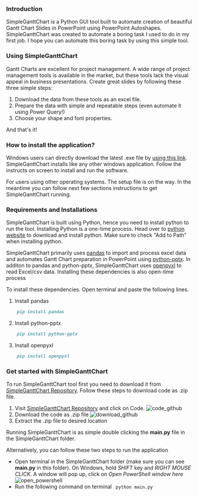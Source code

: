 ### Introduction

SimpleGanttChart is a Python GUI tool built to automate creation of beautiful Gantt Chart Slides in PowerPoint using PowerPoint Autoshapes. SimpleGanttChart was created to automate a boring task I used to do in my first job. I hope you can automate this boring task by using this simple tool.

### Using SimpleGanttChart

Gantt Charts are excellent for project management. A wide range of project management tools is available in the market, but these tools lack the visual appeal in business presentations. Create great  slides by following these three simple steps:

1. Download the data from these tools as an excel file. 
2. Prepare the data with simple and repeatable steps (even automate it using Power Query!)
3. Choose your shape and font properties.

And that's it!

### How to install the application?

Windows users can directly download the latest .exe file by [using this link](https://github.com/ndnag19/SimpleGanttChart/releases/download/v2.0/SimpleGanttChart.-.setup.exe).
SimpleGanttChart installs like any other windows application. Follow the instructs on screen to install and run the software.

For users using other operating systems. The setup file is on the way. In the meantime you can follow next few sections instructions to get SimpleGanttChart running.

### Requirements and Installations

SimpleGanttChart is built using Python, hence you need to install python to run the tool. Installing Python is a one-time process. Head over to [python website](https://www.python.org/downloads/) to download and install python. Make sure to check "Add to Path" when installing python.

SimpleGanttChart primarily uses [pandas](https://pandas.pydata.org/) to import and process excel data and automates Gantt Chart preparation in PowerPoint using [python-pptx](https://python-pptx.readthedocs.io/en/latest/index.html). In additon to pandas and python-pptx, SimpleGanttChart uses [openpyxl](https://openpyxl.readthedocs.io/en/stable/) to read Excel/csv data. Installing these dependencies is also open-time process

To install these dependencies. Open terminal and paste the following lines.

1. Install pandas
```markdown
    pip install pandas
```
2. Install python-pptx
```markdown
    pip install python-pptx
```
3. Install openpyxl
```markdown
    pip install openpyxl
```
### Get started with SimpleGanttChart

To run SimpleGanttChart tool first you need to download it from [SimpleGanttChart Repository](https://github.com/ndnag19/SimpleGanttChart). Follow these steps to download code as .zip file.
1. Visit [SimpleGanttChart Repository](https://github.com/ndnag19/SimpleGanttChart) and click on Code.
![code_github](https://user-images.githubusercontent.com/39146876/156887577-1460a2b6-7d17-4dc0-ae31-7cf29c01da39.png)
2. Download the code as .zip file
![download_github](https://user-images.githubusercontent.com/39146876/156887589-4d3bfdf4-c9b3-498e-b8d2-66838f65af54.png)
3. Extract the .zip file to desired location

Running SimpleGanttChart is as simple double clicking the **main.py** file in the SimpleGanttChart folder. 

Alternatively, you can follow these two steps to run the application
- Open terminal in the SimpleGanttChart folder (make sure you can see **main.py** in this folder). On Windows, hold _SHIFT_ key and _RIGHT MOUSE CLICK_. A window will pop up, click on _Open PowerShell window here_
![open_powershell](https://user-images.githubusercontent.com/39146876/156887568-f964d2fe-e0ef-4bce-9dea-1d82aef1c1e9.png)
- Run the following command on terminal ``` python main.py```
